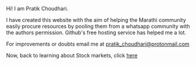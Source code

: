Hi! I am Pratik Choudhari.

I have created this website with the aim of helping the Marathi community easily procure resources by pooling them from a whatsapp community with the authors permission. Github's free hosting service has helped me a lot.

For improvements or doubts email me at [pratik_choudhari@protonmail.com](mailTo:pratik_choudhari@protonmail.com)

Now, back to learning about Stock markets, click [here](https://pratik-choudhari.github.io/stock-market-marathi/)
